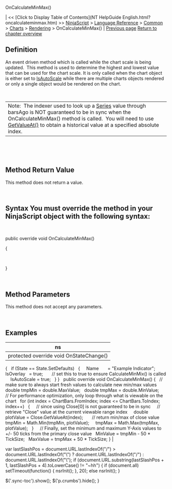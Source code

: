 ﻿










 


OnCalculateMinMax()







| &lt;&lt; [Click to Display Table of Contents](NT HelpGuide English.html?oncalculateminmax.htm) &gt;&gt;
 [NinjaScript](ninjascript.htm) &gt; [Language Reference](language_reference_wip.htm) &gt; [Common](common.htm) &gt; [Charts](chart.htm) &gt; [Rendering](rendering.htm) &gt;
OnCalculateMinMax() | [Previous page](minvalue.htm)
[Return to chapter overview](rendering.htm)










Definition
----------


An event driven method which is called while the chart scale is being updated.  This method is used to determine the highest and lowest value that can be used for the chart scale. It is only called when the chart object is either set to [IsAutoScale](isautoscale.htm) while there are multiple charts objects rendered or only a single object would be rendered on the chart.  


 




|  |
| --- |
| Note:  The indexer used to look up a [Series<t>](seriest.htm) value through barsAgo is NOT guaranteed to be in sync when the OnCalculateMinMax() method is called.  You will need to use [GetValueAt()](getvalueat.htm) to obtain a historical value at a specified absolute index. |



 


 


Method Return Value
-------------------


This method does not return a value.


 


Syntax
You must override the method in your NinjaScript object with the following syntax:
-----------------------------------------------------------------------------------------


   

public override void OnCalculateMinMax()  

{  

   

}


 


Method Parameters
-----------------


This method does not accept any parameters.


 


Examples
--------




| ns |
| --- |
| protected override void OnStateChange()
{
   if (State == State.SetDefaults)
   {
     Name       = "Example Indicator";
     IsOverlay   = true;
 
     // set this to true to ensure CalculateMinMix() is called
     IsAutoScale = true;
   }
}
 
public override void OnCalculateMinMax()
{
   // make sure to always start fresh values to calculate new min/max values
   double tmpMin = double.MaxValue;
   double tmpMax = double.MinValue;
 
   // For performance optimization, only loop through what is viewable on the chart
   for (int index = ChartBars.FromIndex; index &lt;= ChartBars.ToIndex; index++)
   {
     // since using Close[0] is not guaranteed to be in sync
     // retrieve "Close" value at the current viewable range index
     double plotValue = Close.GetValueAt(index);
 
     // return min/max of close value
     tmpMin = Math.Min(tmpMin, plotValue);
     tmpMax = Math.Max(tmpMax, plotValue);
   }
 
   // Finally, set the minimum and maximum Y-Axis values to +/- 50 ticks from the primary close value
   MinValue = tmpMin - 50 * TickSize;
   MaxValue = tmpMax + 50 * TickSize;
} |






 
 var lastSlashPos = document.URL.lastIndexOf("/") &gt; document.URL.lastIndexOf("\\") ? document.URL.lastIndexOf("/") : document.URL.lastIndexOf("\\");
 if (document.URL.substring(lastSlashPos + 1, lastSlashPos + 4).toLowerCase() != "~hh") {
 if (document.all) setTimeout(function() {
 nsrInit();
 }, 20);
 else nsrInit();
 }
 
 
 $('.sync-toc').show();
 $('p.crumbs').hide();
 }
 
 
 



</t>